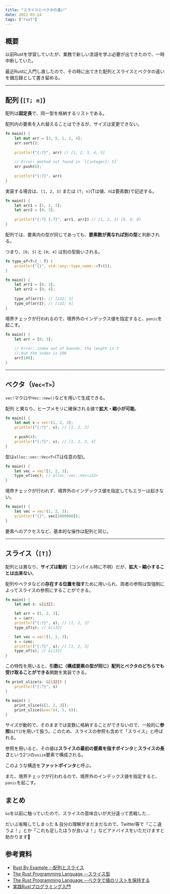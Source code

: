 ```yaml
---
title: "スライスとベクタの違い"
date: 2022-03-24
tags: ["rust"]
---
```

## 概要
以前Rustを学習していたが、業務で新しい言語を学ぶ必要が出てきたので、一時中断していた。

最近Rustに入門し直したので、その時に出てきた配列とスライスとベクタの違いを備忘録として書き留める。

---
## 配列 (`[T; n]`)
配列は**固定長**で、同一型を格納するリストである。

配列内の要素を入れ替えることはできるが、サイズは変更できない。
```rust
fn main() {
    let mut arr = [3, 5, 1, 2, 4];
    arr.sort();
   
    println!("{:?}", arr) // [1, 2, 3, 4, 5]
    
    // Error: method not found in `[{integer}; 5]`
    arr.push(6); 
   
    println!("{:?}", arr)
}
```

実装する場合は、`[1, 2, 3]` または `[T; n]`(Tは値、nは要素数)で記述する。
```rust
fn main() {
    let arr1 = [1, 2, 3];
    let arr2 = [0; 3];
   
    println!("{:?} {:?}", arr1, arr2) // [1, 2, 3] [0, 0, 0]
}
```

配列では、要素内の型が同じであっても、**要素数が異なれば別の型**と判断される。

つまり、`[0; 3]` と `[0; 4]` は別の型扱いされる。
```rust
fn type_of<T>(_: T) {
    println!("{}", std::any::type_name::<T>());
}

fn main() {
    let arr1 = [0; 3];
    let arr2 = [0; 4];
   
    type_of(arr1); // [i32; 3]
    type_of(arr2); // [i32; 4]
}
```

境界チェックが行われるので、境界外のインデックス値を指定すると、`panic`を起こす。
```rust
fn main() {
    let arr = [0; 3];
    
    // Error: index out of bounds: the length is 3 
    // but the index is 100
    arr[100]; 
}
```

---
## ベクタ（`Vec<T>`）
`vec!`マクロや`Vec::new()`などを用いて生成できる。

配列 と異なり、ヒープメモリに確保される値で**拡大・縮小が可能**。
```rust
fn main() {
    let mut v = vec!(1, 2, 3);
    println!("{:?}", v); // [1, 2, 3]
    
    v.push(4);
    println!("{:?}", v); // [1, 2, 3, 4]
}
```

型は`alloc::vec::Vec<T>`(Tは任意の型)。
```rust
fn main() {
    let vec = vec![1, 2, 3];
    type_of(vec); // alloc::vec::Vec<i32>
}
```

境界チェックが行われず、境界外のインデックス値を指定してもエラーは起きない。
```rust
fn main() {
    let vec = vec!(1, 2, 3);
    println!("{}", vec[1000000]);
}
```

要素へのアクセスなど、基本的な操作は配列と同じ。

---
## スライス（`[T]`）
配列とは異なり、**サイズは動的**（コンパイル時に不明）だが、**拡大・縮小することは出来ない**。

配列やベクタなどの**存在する位置を指す**ために用いられ、両者の参照は型強制によってスライスの参照にすることができる。

```rust
fn main() {
    let mut s: &[i32];

    let arr = [1, 2, 3];
    s = &arr;
    println!("{:?}", s); // [1, 2, 3]
    type_of(s); // &[i32]

    let vec = vec![1, 2, 3];
    s = &vec;
    println!("{:?}", s); // [1, 2, 3]
    type_of(s); // &[i32]
}
```

この特性を用いると、**引数に（構成要素の型が同じ）配列とベクタのどちらでも受け取ることができる**関数を実装できる。
```rust
fn print_slice(s: &[i32]) {
    println!("{:?}", s)
}

fn main() {
    print_slice(&[1, 2, 3]);
    print_slice(&vec!(4, 5, 6));
}
```

サイズが動的で、そのままでは変数に格納することができないので、一般的に**参照**(`&[T]`)を用いて扱う。このため、スライスの参照も含めて「スライス」と呼ばれる。

参照を用いると、その値は**スライスの最初の要素を指すポインタ**と**スライスの長さ**という2つの`usize`要素で構成される。

このような構造を**ファットポインタ**と呼ぶ。

また、境界チェックが行われるので、境界外のインデックス値を指定すると、`panic`を起こす。


## まとめ
`Go`を以前に触っていたので、スライスの意味合いが大分違って苦戦した…

だいぶ省略してしまった & 自分の理解がまだまだなので、Twitter等で「ここ違うよ！」とか「これも足したほうが良いよ！」などアドバイスをいただけますと助かります🙇

## 参考資料
- [Rust By Example --配列とスライス](https://doc.rust-jp.rs/rust-by-example-ja/primitives/array.html)
- [The Rust Programming Language --スライス型](https://doc.rust-jp.rs/book-ja/ch04-03-slices.html)
- [The Rust Programming Language --ベクタで値のリストを保持する](https://doc.rust-jp.rs/book-ja/ch08-01-vectors.html)
- [実践Rustプログラミング入門](https://www.shuwasystem.co.jp/book/9784798061702.html)
